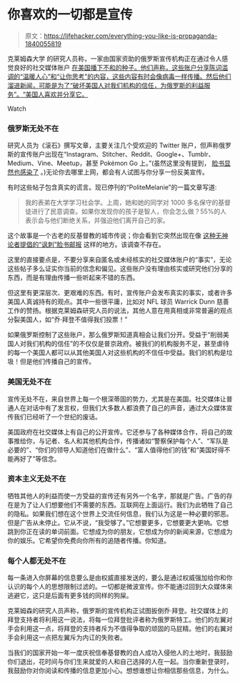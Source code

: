 # 你喜欢的一切都是宣传

> 原文：<https://lifehacker.com/everything-you-like-is-propaganda-1840055819>

克莱姆森大学 的研究人员称，一家由国家资助的俄罗斯宣传机构正在通过令人感觉良好的社交媒体账户 [在美国播下不和的种子。他们声称，这些账户分享陈词滥调的“温暖人心”和“让你思考”的内容，这些内容有时会像病毒一样传播。然后他们溜进新闻，可能是为了“破坏美国人对我们机构的信任，为俄罗斯的利益服务”。“美国人喜欢并分享它。](https://www.rollingstone.com/politics/politics-features/russia-troll-2020-election-interference-twitter-916482/) 

Watch

### 俄罗斯无处不在

研究人员为《滚石》撰写文章，主要关注几个受欢迎的 Twitter 账户，但声称俄罗斯的宣传账户出现在“Instagram、Stitcher、Reddit、Google+、Tumblr、Medium、Vine、Meetup，甚至 Pokémon Go 上。”(虽然这里没有提到， [脸书显然也感染了](https://gizmodo.com/facebook-deletes-pages-that-were-secretly-controlled-by-1831830363) 。)无论你去哪里上网，都会有人试图与你分享一份反美宣传。

有时这些帖子包含真实的谎言。现已停刊的“PoliteMelanie”的一篇文章写道:

> 我的表弟在大学学习社会学。上周，她和她的同学对 1000 多名保守的基督徒进行了民意调查。如果你发现你的孩子是智人，你会怎么做？55%的人表示会与他们断绝关系，并强迫他们离开自己的家。

这个故事是一个古老的反基督教的城市传说；你会看到它突然出现在像 [这种无神论者提倡的“讽刺”脸书邮报](https://www.facebook.com/TheAtheistAdvocate/photos/a.126561567389326.11059.122675341111282/984548181590656/) 这样的地方。该调查不存在。

这里的直接要点是，不要分享来自匿名或未经核实的社交媒体账户的“事实”，无论这些帖子多么证实你当前的信念和偏见。这些账户没有理由核实或研究他们分享的东西，而是有理由传播一些听起来不错的东西。

但这里有更深层次、更艰难的东西。有时，宣传账户会发布真实的事实，或者许多美国人真诚持有的观点。其中一些很平庸，比如对 NFL 球员 Warrick Dunn 慈善工作的赞扬。根据克莱姆森研究人员的说法，其他人意在用真相或非常普遍的观点分裂美国人，如“乔·拜登不值得我们投票！”

如果俄罗斯控制了这些账户，那么俄罗斯知道真相会让我们分开。受益于“削弱美国人对我们机构的信任”的不仅仅是普京政府。被我们的机构服务不足，甚至虐待的每一个美国人都可以从其他美国人对这些机构的不信任中受益。我们的机构是垃圾！但是他们传播自己的宣传。

### 美国无处不在

宣传无处不在，来自世界上每一个根深蒂固的势力，尤其是在美国。社交媒体让普通人在对话中有了发言权，但我们大多数人都浪费了自己的声音，通过大众媒体宣传我们已经听了一个世纪的废话。

美国政府在社交媒体上有自己的公开宣传。它还参与了各种媒体合作，将自己的故事推给你，与记者、名人和其他机构合作，传播诸如“警察保护每个人”、“军队是必要的”、“你们的领导人知道他们在做什么”、“富人值得他们的钱”和“美国好得不能再好了”等信念。

### 资本主义无处不在

牺牲其他人的利益而使一方受益的宣传还有另外一个名字，那就是广告。广告的存在是为了让人们想要他们不需要的东西。互联网在上面运行。我们为此牺牲了自己的隐私。如果我们想在这个世界上交流任何信息，我们认为这是一种必要的邪恶。但是广告从未停止。它从不说，“我受够了。”它想要更多，它想要更大更响。它想跳到你正在读的单词前面。它想成为你的朋友，它想成为你的新闻来源，它想成为你的娱乐。它希望你免费向你所有的追随者传播。你知道。

### **每个人都无处不在**

每一条进入你屏幕的信息要么是由权威直接发送的，要么是通过权威强加给你和你认识的每个人的思想限制过滤的。一切都是微波宣传。你不能通过回到大众媒体来逃避它，这只是后面有更多钱的同样的狗屎。

克莱姆森的研究人员声称，俄罗斯的宣传机构正试图扳倒乔·拜登。社交媒体上的拜登支持者将利用这一说法，将每一位拜登批评者称为俄罗斯特工。他们的左翼对手会利用这一点，将拜登的支持者斥为不值得争取的顽固的马屁精。他们的右翼对手会利用这一点把左翼斥为内讧的失败者。

当我们的国家开始一年一度庆祝信奉基督教的白人成功入侵他人的土地时，我鼓励你们退出，花时间与你们生来就爱的人和自己选择的人在一起。当你重新登录时，我鼓励你对你阅读和传播的信息更加小心。想想谁想让你相信那些信息，为什么。